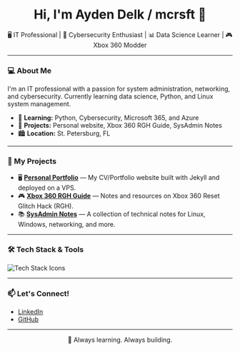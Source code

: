 <h1 align="center">Hi, I'm Ayden Delk / mcrsft 👋</h1>
<p align="center">
  🖥️ IT Professional | 🔐 Cybersecurity Enthusiast | 📊 Data Science Learner | 🎮 Xbox 360 Modder
</p>

---

### 💻 About Me

I'm an IT professional with a passion for system administration, networking, and cybersecurity. Currently learning data science, Python, and Linux system management.

- 🌱 **Learning:** Python, Cybersecurity, Microsoft 365, and Azure
- 🚀 **Projects:** Personal website, Xbox 360 RGH Guide, SysAdmin Notes
- 🏙️ **Location:** St. Petersburg, FL

---

### 🔧 My Projects

- 🖥️ [**Personal Portfolio**](https://aydendelk.com) — My CV/Portfolio website built with Jekyll and deployed on a VPS.
- 🎮 [**Xbox 360 RGH Guide**](https://github.com/mcrsft/tiny-projects/tree/main/xbox360-rgh-guide) — Notes and resources on Xbox 360 Reset Glitch Hack (RGH).
- 📚 [**SysAdmin Notes**](https://github.com/mcrsft/sysadmin-notes) — A collection of technical notes for Linux, Windows, networking, and more.

---

### 🛠️ Tech Stack & Tools

<img src="https://skillicons.dev/icons?i=linux,python,bash,azure,git,github,windows,nginx" alt="Tech Stack Icons" />

---

### 📫 Let's Connect!

- [LinkedIn](https://www.linkedin.com/in/ayden-delk-0ab792368/)
- [GitHub](https://github.com/mcrsft)

---

<p align="center">
  🚀 Always learning. Always building.
</p>
